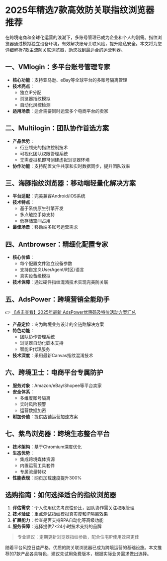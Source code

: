 # 2025年精选7款高效防关联指纹浏览器推荐

在跨境电商和全球化运营的浪潮下，多账号管理已成为企业和个人的刚需。指纹浏览器通过模拟独立设备环境，有效解决账号关联风险，提升隐私安全。本文将为您详细解析7款主流防关联浏览器，助您找到最适合的运营利器。

## 一、VMlogin：多平台账号管理专家
- **核心功能**：支持亚马逊、eBay等全球平台的多账号隔离管理
- **技术亮点**：
  - 独立IP分配
  - 浏览器指纹模拟
  - 自动化风控检测
- **适用场景**：适合需要同时运营多个电商平台的卖家

## 二、Multilogin：团队协作首选方案
- **产品优势**：
  - 行业领先的指纹控制技术
  - 可视化团队权限管理系统
  - 无需虚拟机即可创建虚拟浏览器环境
- **协作功能**：支持配置文件共享和实时数据同步，提升团队效率

## 三、海豚指纹浏览器：移动端轻量化解决方案
- **平台适配**：完美兼容Android/iOS系统
- **技术特点**：
  - 基于系统原生引擎开发
  - 多点触控手势支持
  - 低存储空间占用
- **最佳场景**：移动端多账号运营需求

## 四、Antbrowser：精细化配置专家
- **核心价值**：
  - 每个配置文件独立设备参数
  - 支持自定义UserAgent/时区/语言
  - 真实设备级模拟
- **技术保障**：通过硬件指纹混淆技术实现完美防关联

## 五、AdsPower：跨境营销全能助手
👉 [【点击查看】2025年最新 AdsPower优惠码及特价活动方案汇总](https://bit.ly/adspower_free)

- **产品定位**：专为跨境业务设计的全链路解决方案
- **特色功能**：
  - 团队协作管理系统
  - 浏览器自动化脚本支持
  - 智能IP代理服务
- **技术深度**：采用最新Canvas指纹混淆技术

## 六、跨境卫士：电商平台专属防护
- **服务对象**：Amazon/eBay/Shopee等平台卖家
- **安全体系**：
  - 多维度账号隔离
  - 实时风险预警
  - 运营数据加密
- **附加价值**：提供店铺运营加速方案

## 七、紫鸟浏览器：跨境生态整合平台
- **技术架构**：基于Chromium深度优化
- **生态优势**：
  - 集成跨境媒体资源
  - 内置运营工具套件
  - 专属流量特权
- **性能表现**：网页加载速度提升300%

## 选购指南：如何选择适合的指纹浏览器
1. **评估需求**：个人使用优先考虑性价比，团队协作需关注权限管理
2. **技术验证**：重点测试指纹模拟真实度和IP隔离效果
3. **扩展能力**：检查是否支持RPA自动化等高级功能
4. **服务保障**：选择提供7×24小时技术支持的品牌

> 专业建议：定期更新浏览器指纹参数，配合住宅IP使用效果更佳

随着平台风控日益严格，优质的防关联浏览器已成为跨境运营的基础设施。本文推荐的7款产品各具特色，建议先试用免费版本，根据实际业务需求做出选择。